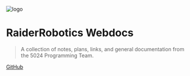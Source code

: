![logo](https://avatars3.githubusercontent.com/u/40579249?s=200&v=4)

# RaiderRobotics Webdocs

> A collection of notes, plans, links, and general documentation from the 5024 Programming Team.

[GitHub](https://github.com/frc5024)
